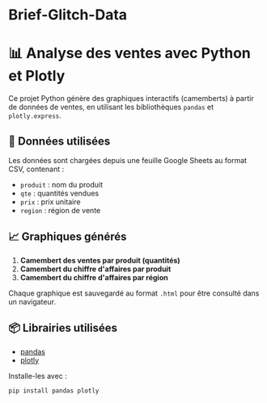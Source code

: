 # Brief-Glitch-Data
# 📊 Analyse des ventes avec Python et Plotly

Ce projet Python génère des graphiques interactifs (camemberts) à partir de données de ventes, en utilisant les bibliothèques `pandas` et `plotly.express`.

## 📁 Données utilisées

Les données sont chargées depuis une feuille Google Sheets au format CSV, contenant :

- `produit` : nom du produit
- `qte` : quantités vendues
- `prix` : prix unitaire
- `region` : région de vente

## 📈 Graphiques générés

1. **Camembert des ventes par produit (quantités)**
2. **Camembert du chiffre d'affaires par produit**
3. **Camembert du chiffre d'affaires par région**

Chaque graphique est sauvegardé au format `.html` pour être consulté dans un navigateur.

## 📦 Librairies utilisées

- [pandas](https://pandas.pydata.org/)
- [plotly](https://plotly.com/python/)

Installe-les avec :

```bash
pip install pandas plotly
